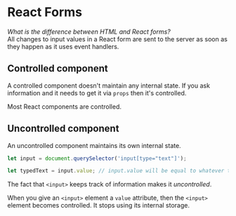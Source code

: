 # React Forms

_What is the difference between HTML and React forms?_  
All changes to input values in a React form are sent to the server as soon as they happen as it uses event handlers.

## Controlled component

A controlled component doesn't maintain any internal state. If you ask information and it needs to get it via `props` then it's controlled.

Most React components are controlled.

## Uncontrolled component

An uncontrolled component maintains its own internal state.

```js
let input = document.querySelector('input[type="text"]');

let typedText = input.value; // input.value will be equal to whatever text is currently in the text box.
```

The fact that `<input>` keeps track of information makes it _uncontrolled_.

When you give an `<input>` element a `value` attribute, then the `<input>` element becomes controlled. It stops using its internal storage.
